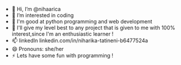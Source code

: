 - 👋 Hi, I’m @nihaarica
- 👀 I’m interested in coding
- 🌱 I'm good at python programming and web development 
- 💞️ I'll give my level best to any project that is given to me with 100% interest,since I'm an enthusiastic learner !
- 📫 linkedIn linkedin.com/in/niharika-tatineni-b6477524a
- 😄 Pronouns: she/her
- ⚡ Lets have some fun with programming !

<!---
nihaarica/nihaarica is a ✨ special ✨ repository because its `README.md` (this file) appears on your GitHub profile.
You can click the Preview link to take a look at your changes.
--->
